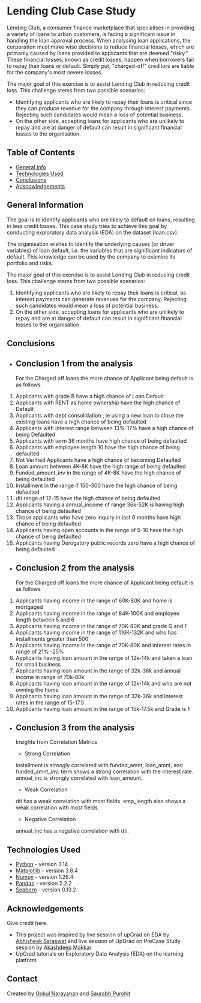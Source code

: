# Lending Club Case Study 
Lending Club, a consumer finance marketplace that specialises in providing a variety of loans to urban customers, is facing a significant issue in handling the loan approval process. When analysing loan applications, the corporation must make wise decisions to reduce financial losses, which are primarily caused by loans provided to applicants that are deemed "risky."
These financial losses, known as credit losses, happen when borrowers fail to repay their loans or default. Simply put, "charged-off" creditors are liable for the company's most severe losses.

The major goal of this exercise is to assist Lending Club in reducing credit loss. This challenge stems from two possible scenarios:


- Identifying applicants who are likely to repay their loans is critical since they can produce revenue for the company through interest payments. Rejecting such candidates would mean a loss of potential business.
- On the other side, accepting loans for applicants who are unlikely to repay and are at danger of default can result in significant financial losses to the organisation.


## Table of Contents
* [General Info](#general-information)
* [Technologies Used](#technologies-used)
* [Conclusions](#conclusions)
* [Acknowledgements](#acknowledgements)

<!-- You can include any other section that is pertinent to your problem -->

## General Information
The goal is to identify applicants who are likely to default on loans, resulting in less credit losses. This case study tries to achieve this goal by conducting exploratory data analysis (EDA) on the dataset (loan.csv).

The organisation wishes to identify the underlying causes (or driver variables) of loan default, i.e. the variables that are significant indicators of default. This knowledge can be used by the company to examine its portfolio and risks.

The major goal of this exercise is to assist Lending Club in reducing credit loss. This challenge stems from two possible scenarios:

1. Identifying applicants who are likely to repay their loans is critical, as interest payments can generate revenues for the company. Rejecting such candidates would mean a loss of potential business.
2. On the other side, accepting loans for applicants who are unlikely to repay and are at danger of default can result in significant financial losses to the organisation.

## Conclusions
- ## Conclusion 1 from the analysis

  For the Charged off loans the more chance of Applicant being default is as follows
  
1) Applicants with grade B have a high chance of Loan Default
2) Applicants with RENT as home ownership have the high chance of Default
3) Applicants with debt consolidation , ie using a new loan to close the existing loans have a high chance of being defaulted
4) Applicants with interest range between 13%-17% have a high chance of being Defaulted
5) Applicants with term 36 months have high chance of being defaulted
6) Applicants with employee length 10 have the high chance of being defaulted
7) Not Verified Applicants have a high chance of becoming Defaulted
8) Loan amount between 4K-8K have the high range of being defaulted
9) Funded_amount_inv in the range of 4K-8K have the high chance of being defaulted
10) Installment in the range if 150-300 have the high chance of being defaulted
11) dti range of 12-15 have the high chance of being defaulted
12) Applicants having a annual_income of range 36k-52K is having high chance of being defaulted
13) Those applicants who have zero inquiry in last 6 months have high chance of being defaulted
14) Applicants having open accounts in the range of 5-10 have the high chance of being defaulted
15) Applicants having Derogatory public records zero have a high chance of being defaulted

- ## Conclusion 2 from the analysis
  
  For the Charged off loans the more chance of Applicant being default is as follows
1) Applicants having income in the range of 60K-80K and home is mortgaged
2) Applicants having income in the range of 84K-100K and employee length between 5 and 6
3) Applicants having income in the range of 70K-80K and grade G and F
4) Applicants having income in the range of 116K-132K and who has installments greater than 500
5) Applicants having income in the range of 70K-80K and interest rates in range of 21% -25%
6) Applicants having loan amount in the range of 12k-14k and  taken a loan for small business
7) Applicants having loan amount in the range of 32k-36k and annual income in range of 70k-80k
8) Applicants having loan amount in the range of 12k-14k and  who are not owning the home
9)  Applicants having loan amount in the range of 32k-36k and Interest rates in the range of 15-17.5
10) Applicants having loan amount in the range of 15k-17.5k and Grade is F

- ## Conclusion 3 from the analysis
  
  Insights from Correlation Metrics 
   - Strong Correlation
     
   installment is strongly correlated with funded_amnt, loan_amnt, and funded_amnt_inv.
   term shows a strong correlation with the interest rate.
   annual_inc is strongly correlated with loan_amount.

  - Weak Correlation
    
   dti has a weak correlation with most fields.
   emp_length also shows a weak correlation with most fields.

  - Negative Correlation
    
   annual_inc has a negative correlation with dti.

<!-- You don't have to answer all the questions - just the ones relevant to your project. -->


## Technologies Used
- [Python](https://www.python.org/) - version 3.14
- [Matplotlib](https://matplotlib.org/) - version 3.8.4
- [Numpy](https://numpy.org/) - version 1.26.4
- [Pandas](https://pandas.pydata.org/) - version 2.2.2
- [Seaborn](https://seaborn.pydata.org/) - version 0.13.2


<!-- As the libraries versions keep on changing, it is recommended to mention the version of library used in this project -->

## Acknowledgements
Give credit here.
- This project was inspired by live session of upGrad on EDA by [Abhisheak Saraswat](https://www.linkedin.com/in/abhisheak-saraswat/) and live session of UpGrad on PreCase Study session by [Akashdeep Makkar
](https://www.linkedin.com/in/akashdeep-makkar-12110880/)
- UpGrad tutorials on Exploratory Data Analysis (EDA) on the learning platform


## Contact
Created by [Gokul Narayanan](https://github.com/Gokul2448) and [Saurabh Purohit](https://github.com/sp-coding-enthusiast)



